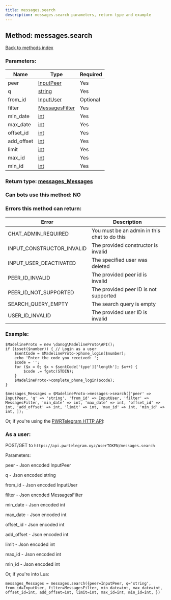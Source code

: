 ```yaml
---
title: messages.search
description: messages.search parameters, return type and example
---
```

## Method: messages.search  
[Back to methods index](index.md)


### Parameters:

| Name     |    Type       | Required |
|----------|---------------|----------|
|peer|[InputPeer](../types/InputPeer.md) | Yes|
|q|[string](../types/string.md) | Yes|
|from\_id|[InputUser](../types/InputUser.md) | Optional|
|filter|[MessagesFilter](../types/MessagesFilter.md) | Yes|
|min\_date|[int](../types/int.md) | Yes|
|max\_date|[int](../types/int.md) | Yes|
|offset\_id|[int](../types/int.md) | Yes|
|add\_offset|[int](../types/int.md) | Yes|
|limit|[int](../types/int.md) | Yes|
|max\_id|[int](../types/int.md) | Yes|
|min\_id|[int](../types/int.md) | Yes|


### Return type: [messages\_Messages](../types/messages_Messages.md)

### Can bots use this method: **NO**


### Errors this method can return:

| Error    | Description   |
|----------|---------------|
|CHAT_ADMIN_REQUIRED|You must be an admin in this chat to do this|
|INPUT_CONSTRUCTOR_INVALID|The provided constructor is invalid|
|INPUT_USER_DEACTIVATED|The specified user was deleted|
|PEER_ID_INVALID|The provided peer id is invalid|
|PEER_ID_NOT_SUPPORTED|The provided peer ID is not supported|
|SEARCH_QUERY_EMPTY|The search query is empty|
|USER_ID_INVALID|The provided user ID is invalid|


### Example:


```
$MadelineProto = new \danog\MadelineProto\API();
if (isset($number)) { // Login as a user
    $sentCode = $MadelineProto->phone_login($number);
    echo 'Enter the code you received: ';
    $code = '';
    for ($x = 0; $x < $sentCode['type']['length']; $x++) {
        $code .= fgetc(STDIN);
    }
    $MadelineProto->complete_phone_login($code);
}

$messages_Messages = $MadelineProto->messages->search(['peer' => InputPeer, 'q' => 'string', 'from_id' => InputUser, 'filter' => MessagesFilter, 'min_date' => int, 'max_date' => int, 'offset_id' => int, 'add_offset' => int, 'limit' => int, 'max_id' => int, 'min_id' => int, ]);
```

Or, if you're using the [PWRTelegram HTTP API](https://pwrtelegram.xyz):



### As a user:

POST/GET to `https://api.pwrtelegram.xyz/userTOKEN/messages.search`

Parameters:

peer - Json encoded InputPeer

q - Json encoded string

from_id - Json encoded InputUser

filter - Json encoded MessagesFilter

min_date - Json encoded int

max_date - Json encoded int

offset_id - Json encoded int

add_offset - Json encoded int

limit - Json encoded int

max_id - Json encoded int

min_id - Json encoded int




Or, if you're into Lua:

```
messages_Messages = messages.search({peer=InputPeer, q='string', from_id=InputUser, filter=MessagesFilter, min_date=int, max_date=int, offset_id=int, add_offset=int, limit=int, max_id=int, min_id=int, })
```

